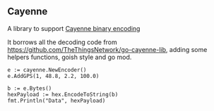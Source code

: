 Cayenne
-------

A library to support [Cayenne binary encoding](https://developers.mydevices.com/cayenne/docs/lora/#lora-cayenne-low-power-payload)

It borrows all the decoding code from https://github.com/TheThingsNetwork/go-cayenne-lib, adding some helpers functions, goish style and go mod.

```
e := cayenne.NewEncoder()
e.AddGPS(1, 48.8, 2.2, 100.0)

b := e.Bytes()
hexPayload := hex.EncodeToString(b)
fmt.Println("Data", hexPayload)
```
